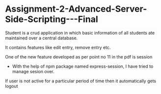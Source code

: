 # Assignment-2-Advanced-Server-Side-Scripting---Final
Student  is a crud application in which basic information of all students ate maintained over a central database. 

It contains features like edit entry, remove entry etc.


One of the new feature developed as per point no 11 in the pdf is session
- With the help of npm package named express-session, I have tried to manage sesion over.

If user is not active for a particular period of time then it automatically gets logout
